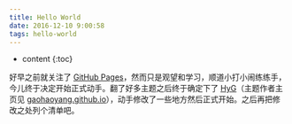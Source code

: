 ```yaml
---
title: Hello World
date: 2016-12-10 9:00:58
tags: hello-world
---
```


* content
{:toc}

好早之前就关注了 [GitHub Pages][1]，然而只是观望和学习，顺道小打小闹练练手，今儿终于决定开始正式动手。翻了好多主题之后终于确定下了 [HyG][2]（主题作者主页见 [gaohaoyang.github.io][3]），动手修改了一些地方然后正式开始。之后再把修改之处列个清单吧。

[1]: https://pages.github.com/
[2]: https://github.com/Gaohaoyan
[3]: https://gaohaoyang.github.io/